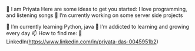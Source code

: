  👋 I am Priyata
Here are some ideas to get you started:
I love programming, and listening songs 
🔭 I’m currently working on some server side projects

🌱 I’m currently learning Python, java
🌱 I’m addicted to learning and growing every day
📫 How to find me:
🏢 LinkedIn(https://www.linkedin.com/in/priyata-das-0045951b2)

